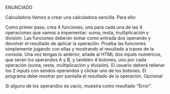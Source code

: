 ENUNCIADO


Calculadora
Vamos a crear una calculadora sencilla. Para ello:

Como primer paso, crea 4 funciones, una para cada una de las 4 operaciones que vamos a impementar: suma, resta, multiplicación y división. Las funciones deberán tomar como entrada dos operando y devolver el resultado de aplicar la operación.
Prueba las funciones simplemente jugando con ellas y mostrando el resultado a traves de la consola.
Una vez tengas lo anterior, añade al HTML dos inputs numéricos, que serán los operandos A y B, y también 4 botones, uno por cada operación (suma, resta, multiplicación y división).
El usuario deberá rellenar los 2 inputs con sendos operandos y clickar uno de los botones. El programa debe mostrar por pantalla el resultado de la operación.
Opcional

Si alguno de los operandos es vacío, muestra como resultado "Error".
